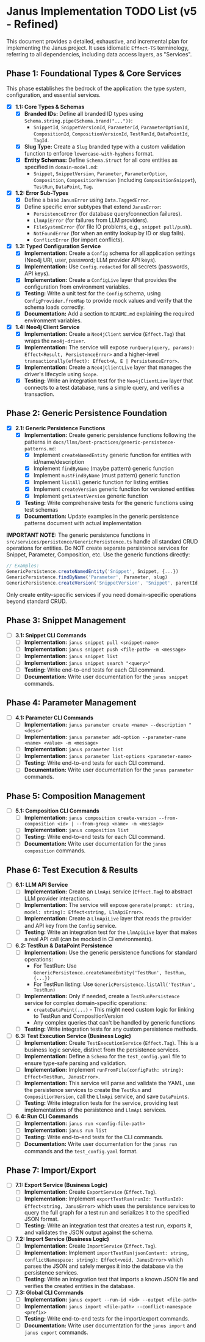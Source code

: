 # Janus Implementation TODO List (v5 - Refined)

This document provides a detailed, exhaustive, and incremental plan for implementing the Janus project. It uses idiomatic `Effect-TS` terminology, referring to all dependencies, including data access layers, as "Services".

## Phase 1: Foundational Types & Core Services

This phase establishes the bedrock of the application: the type system, configuration, and essential services.

- [x] **1.1: Core Types & Schemas**
  - [x] **Branded IDs:** Define all branded ID types using `Schema.string.pipe(Schema.brand("..."))`:
    - `SnippetId`, `SnippetVersionId`, `ParameterId`, `ParameterOptionId`, `CompositionId`, `CompositionVersionId`, `TestRunId`, `DataPointId`, `TagId`.
  - [x] **Slug Type:** Create a `Slug` branded type with a custom validation function to enforce `lowercase-with-hyphens` format.
  - [x] **Entity Schemas:** Define `Schema.Struct` for all core entities as specified in `domain-model.md`:
    - `Snippet`, `SnippetVersion`, `Parameter`, `ParameterOption`, `Composition`, `CompositionVersion` (including `CompositionSnippet`), `TestRun`, `DataPoint`, `Tag`.

- [x] **1.2: Error Sub-Types**
  - [x] Define a base `JanusError` using `Data.TaggedError`.
  - [x] Define specific error subtypes that extend `JanusError`:
    - `PersistenceError` (for database query/connection failures).
    - `LlmApiError` (for failures from LLM providers).
    - `FileSystemError` (for file IO problems, e.g., `snippet pull/push`).
    - `NotFoundError` (for when an entity lookup by ID or slug fails).
    - `ConflictError` (for import conflicts).

- [x] **1.3: Typed Configuration Service**
  - [x] **Implementation:** Create a `Config` schema for all application settings (Neo4j URI, user, password; LLM provider API keys).
  - [x] **Implementation:** Use `Config.redacted` for all secrets (passwords, API keys).
  - [x] **Implementation:** Create a `ConfigLive` layer that provides the configuration from environment variables.
  - [x] **Testing:** Write a unit test for the `Config` schema, using `ConfigProvider.fromMap` to provide mock values and verify that the schema loads correctly.
  - [x] **Documentation:** Add a section to `README.md` explaining the required environment variables.

- [x] **1.4: Neo4j Client Service**
  - [x] **Implementation:** Create a `Neo4jClient` service (`Effect.Tag`) that wraps the `neo4j-driver`.
  - [x] **Implementation:** The service will expose `runQuery(query, params): Effect<Result, PersistenceError>` and a higher-level `transactionally(effect): Effect<A, E | PersistenceError>`.
  - [x] **Implementation:** Create a `Neo4jClientLive` layer that manages the driver's lifecycle using `Scope`.
  - [x] **Testing:** Write an integration test for the `Neo4jClientLive` layer that connects to a test database, runs a simple query, and verifies a transaction.

## Phase 2: Generic Persistence Foundation

- [x] **2.1: Generic Persistence Functions**
  - [x] **Implementation:** Create generic persistence functions following the patterns in `docs/llms/best-practices/generic-persistence-patterns.md`:
    - [x] Implement `createNamedEntity` generic function for entities with id/name/description
    - [x] Implement `findByName` (maybe pattern) generic function
    - [x] Implement `mustFindByName` (must pattern) generic function
    - [x] Implement `listAll` generic function for listing entities
    - [x] Implement `createVersion` generic function for versioned entities
    - [x] Implement `getLatestVersion` generic function
  - [x] **Testing:** Write comprehensive tests for the generic functions using test schemas
  - [x] **Documentation:** Update examples in the generic persistence patterns document with actual implementation

**IMPORTANT NOTE:** The generic persistence functions in `src/services/persistence/GenericPersistence.ts` handle all standard CRUD operations for entities. Do NOT create separate persistence services for Snippet, Parameter, Composition, etc. Use the generic functions directly:
```typescript
// Examples:
GenericPersistence.createNamedEntity('Snippet', Snippet, {...})
GenericPersistence.findByName('Parameter', Parameter, slug)
GenericPersistence.createVersion('SnippetVersion', 'Snippet', parentId, SnippetVersion, {...})
```
Only create entity-specific services if you need domain-specific operations beyond standard CRUD.

## Phase 3: Snippet Management

- [ ] **3.1: Snippet CLI Commands**
  - [ ] **Implementation:** `janus snippet pull <snippet-name>`
  - [ ] **Implementation:** `janus snippet push <file-path> -m <message>`
  - [ ] **Implementation:** `janus snippet list`
  - [ ] **Implementation:** `janus snippet search "<query>"`
  - [ ] **Testing:** Write end-to-end tests for each CLI command.
  - [ ] **Documentation:** Write user documentation for the `janus snippet` commands.

## Phase 4: Parameter Management

- [ ] **4.1: Parameter CLI Commands**
  - [ ] **Implementation:** `janus parameter create <name> --description "<desc>"`
  - [ ] **Implementation:** `janus parameter add-option --parameter-name <name> <value> -m <message>`
  - [ ] **Implementation:** `janus parameter list`
  - [ ] **Implementation:** `janus parameter list-options <parameter-name>`
  - [ ] **Testing:** Write end-to-end tests for each CLI command.
  - [ ] **Documentation:** Write user documentation for the `janus parameter` commands.

## Phase 5: Composition Management

- [ ] **5.1: Composition CLI Commands**
  - [ ] **Implementation:** `janus composition create-version --from-composition <id> | --from-group <name> -m <message>`
  - [ ] **Implementation:** `janus composition list`
  - [ ] **Testing:** Write end-to-end tests for each CLI command.
  - [ ] **Documentation:** Write user documentation for the `janus composition` commands.

## Phase 6: Test Execution & Results

- [ ] **6.1: LLM API Service**
  - [ ] **Implementation:** Create an `LlmApi` service (`Effect.Tag`) to abstract LLM provider interactions.
  - [ ] **Implementation:** The service will expose `generate(prompt: string, model: string): Effect<string, LlmApiError>`.
  - [ ] **Implementation:** Create a `LlmApiLive` layer that reads the provider and API key from the `Config` service.
  - [ ] **Testing:** Write an integration test for the `LlmApiLive` layer that makes a real API call (can be mocked in CI environments).

- [ ] **6.2: TestRun & DataPoint Persistence**
  - [ ] **Implementation:** Use the generic persistence functions for standard operations:
    - For TestRun: Use `GenericPersistence.createNamedEntity('TestRun', TestRun, {...})`
    - For TestRun listing: Use `GenericPersistence.listAll('TestRun', TestRun)`
  - [ ] **Implementation:** Only if needed, create a `TestRunPersistence` service for complex domain-specific operations:
    - `createDataPoint(...)` - This might need custom logic for linking to TestRun and CompositionVersion
    - Any complex queries that can't be handled by generic functions
  - [ ] **Testing:** Write integration tests for any custom persistence methods.

- [ ] **6.3: Test Execution Service (Business Logic)**
  - [ ] **Implementation:** Create `TestExecutionService` (`Effect.Tag`). This is a business logic service, distinct from the persistence services.
  - [ ] **Implementation:** Define a `Schema` for the `test_config.yaml` file to ensure type-safe parsing and validation.
  - [ ] **Implementation:** Implement `runFromFile(configPath: string): Effect<TestRun, JanusError>`.
  - [ ] **Implementation:** This service will parse and validate the YAML, use the persistence services to create the `TestRun` and `CompositionVersion`, call the `LlmApi` service, and save `DataPoint`s.
  - [ ] **Testing:** Write integration tests for the service, providing test implementations of the persistence and `LlmApi` services.

- [ ] **6.4: Run CLI Commands**
  - [ ] **Implementation:** `janus run <config-file-path>`
  - [ ] **Implementation:** `janus run list`
  - [ ] **Testing:** Write end-to-end tests for the CLI commands.
  - [ ] **Documentation:** Write user documentation for the `janus run` commands and the `test_config.yaml` format.

## Phase 7: Import/Export

- [ ] **7.1: Export Service (Business Logic)**
  - [ ] **Implementation:** Create `ExportService` (`Effect.Tag`).
  - [ ] **Implementation:** Implement `exportTestRun(runId: TestRunId): Effect<string, JanusError>` which uses the persistence services to query the full graph for a test run and serializes it to the specified JSON format.
  - [ ] **Testing:** Write an integration test that creates a test run, exports it, and validates the JSON output against the schema.

- [ ] **7.2: Import Service (Business Logic)**
  - [ ] **Implementation:** Create `ImportService` (`Effect.Tag`).
  - [ ] **Implementation:** Implement `importTestRun(jsonContent: string, conflictNamespace: string): Effect<void, JanusError>` which parses the JSON and safely merges it into the database via the persistence services.
  - [ ] **Testing:** Write an integration test that imports a known JSON file and verifies the created entities in the database.

- [ ] **7.3: Global CLI Commands**
  - [ ] **Implementation:** `janus export --run-id <id> --output <file-path>`
  - [ ] **Implementation:** `janus import <file-path> --conflict-namespace <prefix>`
  - [ ] **Testing:** Write end-to-end tests for the import/export commands.
  - [ ] **Documentation:** Write user documentation for the `janus import` and `janus export` commands.
